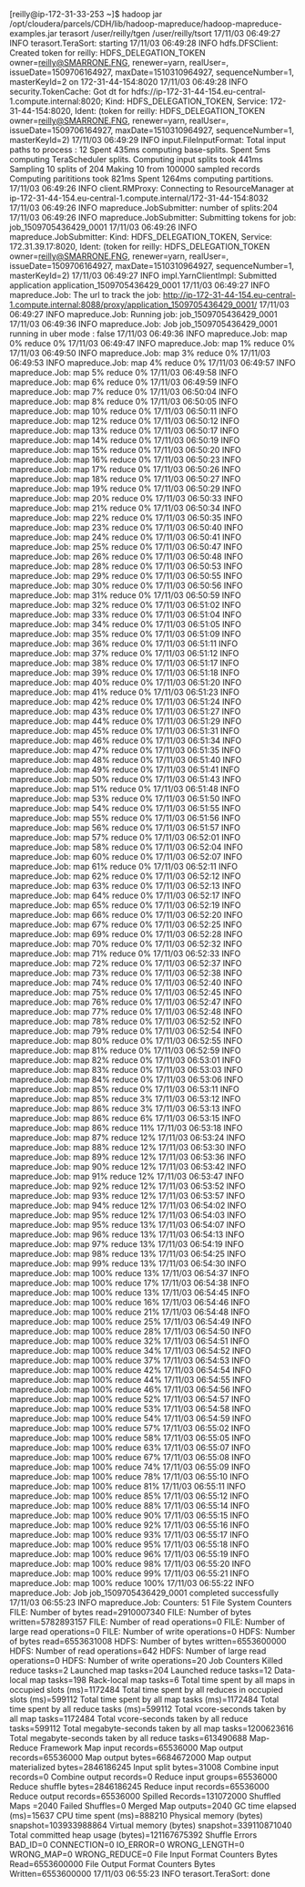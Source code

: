 [reilly@ip-172-31-33-253 ~]$ hadoop jar /opt/cloudera/parcels/CDH/lib/hadoop-mapreduce/hadoop-mapreduce-examples.jar terasort /user/reilly/tgen /user/reilly/tsort
17/11/03 06:49:27 INFO terasort.TeraSort: starting
17/11/03 06:49:28 INFO hdfs.DFSClient: Created token for reilly: HDFS_DELEGATION_TOKEN owner=reilly@SMARRONE.FNG, renewer=yarn, realUser=, issueDate=1509706164927, maxDate=1510310964927, sequenceNumber=1, masterKeyId=2 on 172-31-44-154:8020
17/11/03 06:49:28 INFO security.TokenCache: Got dt for hdfs://ip-172-31-44-154.eu-central-1.compute.internal:8020; Kind: HDFS_DELEGATION_TOKEN, Service: 172-31-44-154:8020, Ident: (token for reilly: HDFS_DELEGATION_TOKEN owner=reilly@SMARRONE.FNG, renewer=yarn, realUser=, issueDate=1509706164927, maxDate=1510310964927, sequenceNumber=1, masterKeyId=2)
17/11/03 06:49:29 INFO input.FileInputFormat: Total input paths to process : 12
Spent 435ms computing base-splits.
Spent 5ms computing TeraScheduler splits.
Computing input splits took 441ms
Sampling 10 splits of 204
Making 10 from 100000 sampled records
Computing parititions took 821ms
Spent 1264ms computing partitions.
17/11/03 06:49:26 INFO client.RMProxy: Connecting to ResourceManager at ip-172-31-44-154.eu-central-1.compute.internal/172-31-44-154:8032
17/11/03 06:49:26 INFO mapreduce.JobSubmitter: number of splits:204
17/11/03 06:49:26 INFO mapreduce.JobSubmitter: Submitting tokens for job: job_1509705436429_0001
17/11/03 06:49:26 INFO mapreduce.JobSubmitter: Kind: HDFS_DELEGATION_TOKEN, Service: 172.31.39.17:8020, Ident: (token for reilly: HDFS_DELEGATION_TOKEN owner=reilly@SMARRONE.FNG, renewer=yarn, realUser=, issueDate=1509706164927, maxDate=1510310964927, sequenceNumber=1, masterKeyId=2)
17/11/03 06:49:27 INFO impl.YarnClientImpl: Submitted application application_1509705436429_0001
17/11/03 06:49:27 INFO mapreduce.Job: The url to track the job: http://ip-172-31-44-154.eu-central-1.compute.internal:8088/proxy/application_1509705436429_0001/
17/11/03 06:49:27 INFO mapreduce.Job: Running job: job_1509705436429_0001
17/11/03 06:49:36 INFO mapreduce.Job: Job job_1509705436429_0001 running in uber mode : false
17/11/03 06:49:36 INFO mapreduce.Job:  map 0% reduce 0%
17/11/03 06:49:47 INFO mapreduce.Job:  map 1% reduce 0%
17/11/03 06:49:50 INFO mapreduce.Job:  map 3% reduce 0%
17/11/03 06:49:53 INFO mapreduce.Job:  map 4% reduce 0%
17/11/03 06:49:57 INFO mapreduce.Job:  map 5% reduce 0%
17/11/03 06:49:58 INFO mapreduce.Job:  map 6% reduce 0%
17/11/03 06:49:59 INFO mapreduce.Job:  map 7% reduce 0%
17/11/03 06:50:04 INFO mapreduce.Job:  map 8% reduce 0%
17/11/03 06:50:05 INFO mapreduce.Job:  map 10% reduce 0%
17/11/03 06:50:11 INFO mapreduce.Job:  map 12% reduce 0%
17/11/03 06:50:12 INFO mapreduce.Job:  map 13% reduce 0%
17/11/03 06:50:17 INFO mapreduce.Job:  map 14% reduce 0%
17/11/03 06:50:19 INFO mapreduce.Job:  map 15% reduce 0%
17/11/03 06:50:20 INFO mapreduce.Job:  map 16% reduce 0%
17/11/03 06:50:23 INFO mapreduce.Job:  map 17% reduce 0%
17/11/03 06:50:26 INFO mapreduce.Job:  map 18% reduce 0%
17/11/03 06:50:27 INFO mapreduce.Job:  map 19% reduce 0%
17/11/03 06:50:29 INFO mapreduce.Job:  map 20% reduce 0%
17/11/03 06:50:33 INFO mapreduce.Job:  map 21% reduce 0%
17/11/03 06:50:34 INFO mapreduce.Job:  map 22% reduce 0%
17/11/03 06:50:35 INFO mapreduce.Job:  map 23% reduce 0%
17/11/03 06:50:40 INFO mapreduce.Job:  map 24% reduce 0%
17/11/03 06:50:41 INFO mapreduce.Job:  map 25% reduce 0%
17/11/03 06:50:47 INFO mapreduce.Job:  map 26% reduce 0%
17/11/03 06:50:48 INFO mapreduce.Job:  map 28% reduce 0%
17/11/03 06:50:53 INFO mapreduce.Job:  map 29% reduce 0%
17/11/03 06:50:55 INFO mapreduce.Job:  map 30% reduce 0%
17/11/03 06:50:56 INFO mapreduce.Job:  map 31% reduce 0%
17/11/03 06:50:59 INFO mapreduce.Job:  map 32% reduce 0%
17/11/03 06:51:02 INFO mapreduce.Job:  map 33% reduce 0%
17/11/03 06:51:04 INFO mapreduce.Job:  map 34% reduce 0%
17/11/03 06:51:05 INFO mapreduce.Job:  map 35% reduce 0%
17/11/03 06:51:09 INFO mapreduce.Job:  map 36% reduce 0%
17/11/03 06:51:11 INFO mapreduce.Job:  map 37% reduce 0%
17/11/03 06:51:12 INFO mapreduce.Job:  map 38% reduce 0%
17/11/03 06:51:17 INFO mapreduce.Job:  map 39% reduce 0%
17/11/03 06:51:18 INFO mapreduce.Job:  map 40% reduce 0%
17/11/03 06:51:20 INFO mapreduce.Job:  map 41% reduce 0%
17/11/03 06:51:23 INFO mapreduce.Job:  map 42% reduce 0%
17/11/03 06:51:24 INFO mapreduce.Job:  map 43% reduce 0%
17/11/03 06:51:27 INFO mapreduce.Job:  map 44% reduce 0%
17/11/03 06:51:29 INFO mapreduce.Job:  map 45% reduce 0%
17/11/03 06:51:31 INFO mapreduce.Job:  map 46% reduce 0%
17/11/03 06:51:34 INFO mapreduce.Job:  map 47% reduce 0%
17/11/03 06:51:35 INFO mapreduce.Job:  map 48% reduce 0%
17/11/03 06:51:40 INFO mapreduce.Job:  map 49% reduce 0%
17/11/03 06:51:41 INFO mapreduce.Job:  map 50% reduce 0%
17/11/03 06:51:43 INFO mapreduce.Job:  map 51% reduce 0%
17/11/03 06:51:48 INFO mapreduce.Job:  map 53% reduce 0%
17/11/03 06:51:50 INFO mapreduce.Job:  map 54% reduce 0%
17/11/03 06:51:55 INFO mapreduce.Job:  map 55% reduce 0%
17/11/03 06:51:56 INFO mapreduce.Job:  map 56% reduce 0%
17/11/03 06:51:57 INFO mapreduce.Job:  map 57% reduce 0%
17/11/03 06:52:01 INFO mapreduce.Job:  map 58% reduce 0%
17/11/03 06:52:04 INFO mapreduce.Job:  map 60% reduce 0%
17/11/03 06:52:07 INFO mapreduce.Job:  map 61% reduce 0%
17/11/03 06:52:11 INFO mapreduce.Job:  map 62% reduce 0%
17/11/03 06:52:12 INFO mapreduce.Job:  map 63% reduce 0%
17/11/03 06:52:13 INFO mapreduce.Job:  map 64% reduce 0%
17/11/03 06:52:17 INFO mapreduce.Job:  map 65% reduce 0%
17/11/03 06:52:19 INFO mapreduce.Job:  map 66% reduce 0%
17/11/03 06:52:20 INFO mapreduce.Job:  map 67% reduce 0%
17/11/03 06:52:25 INFO mapreduce.Job:  map 69% reduce 0%
17/11/03 06:52:28 INFO mapreduce.Job:  map 70% reduce 0%
17/11/03 06:52:32 INFO mapreduce.Job:  map 71% reduce 0%
17/11/03 06:52:33 INFO mapreduce.Job:  map 72% reduce 0%
17/11/03 06:52:37 INFO mapreduce.Job:  map 73% reduce 0%
17/11/03 06:52:38 INFO mapreduce.Job:  map 74% reduce 0%
17/11/03 06:52:40 INFO mapreduce.Job:  map 75% reduce 0%
17/11/03 06:52:45 INFO mapreduce.Job:  map 76% reduce 0%
17/11/03 06:52:47 INFO mapreduce.Job:  map 77% reduce 0%
17/11/03 06:52:48 INFO mapreduce.Job:  map 78% reduce 0%
17/11/03 06:52:52 INFO mapreduce.Job:  map 79% reduce 0%
17/11/03 06:52:54 INFO mapreduce.Job:  map 80% reduce 0%
17/11/03 06:52:55 INFO mapreduce.Job:  map 81% reduce 0%
17/11/03 06:52:59 INFO mapreduce.Job:  map 82% reduce 0%
17/11/03 06:53:01 INFO mapreduce.Job:  map 83% reduce 0%
17/11/03 06:53:03 INFO mapreduce.Job:  map 84% reduce 0%
17/11/03 06:53:06 INFO mapreduce.Job:  map 85% reduce 0%
17/11/03 06:53:11 INFO mapreduce.Job:  map 85% reduce 3%
17/11/03 06:53:12 INFO mapreduce.Job:  map 86% reduce 3%
17/11/03 06:53:13 INFO mapreduce.Job:  map 86% reduce 6%
17/11/03 06:53:15 INFO mapreduce.Job:  map 86% reduce 11%
17/11/03 06:53:18 INFO mapreduce.Job:  map 87% reduce 12%
17/11/03 06:53:24 INFO mapreduce.Job:  map 88% reduce 12%
17/11/03 06:53:30 INFO mapreduce.Job:  map 89% reduce 12%
17/11/03 06:53:36 INFO mapreduce.Job:  map 90% reduce 12%
17/11/03 06:53:42 INFO mapreduce.Job:  map 91% reduce 12%
17/11/03 06:53:47 INFO mapreduce.Job:  map 92% reduce 12%
17/11/03 06:53:52 INFO mapreduce.Job:  map 93% reduce 12%
17/11/03 06:53:57 INFO mapreduce.Job:  map 94% reduce 12%
17/11/03 06:54:02 INFO mapreduce.Job:  map 95% reduce 12%
17/11/03 06:54:03 INFO mapreduce.Job:  map 95% reduce 13%
17/11/03 06:54:07 INFO mapreduce.Job:  map 96% reduce 13%
17/11/03 06:54:13 INFO mapreduce.Job:  map 97% reduce 13%
17/11/03 06:54:19 INFO mapreduce.Job:  map 98% reduce 13%
17/11/03 06:54:25 INFO mapreduce.Job:  map 99% reduce 13%
17/11/03 06:54:30 INFO mapreduce.Job:  map 100% reduce 13%
17/11/03 06:54:37 INFO mapreduce.Job:  map 100% reduce 17%
17/11/03 06:54:38 INFO mapreduce.Job:  map 100% reduce 13%
17/11/03 06:54:45 INFO mapreduce.Job:  map 100% reduce 16%
17/11/03 06:54:46 INFO mapreduce.Job:  map 100% reduce 21%
17/11/03 06:54:48 INFO mapreduce.Job:  map 100% reduce 25%
17/11/03 06:54:49 INFO mapreduce.Job:  map 100% reduce 28%
17/11/03 06:54:50 INFO mapreduce.Job:  map 100% reduce 32%
17/11/03 06:54:51 INFO mapreduce.Job:  map 100% reduce 34%
17/11/03 06:54:52 INFO mapreduce.Job:  map 100% reduce 37%
17/11/03 06:54:53 INFO mapreduce.Job:  map 100% reduce 42%
17/11/03 06:54:54 INFO mapreduce.Job:  map 100% reduce 44%
17/11/03 06:54:55 INFO mapreduce.Job:  map 100% reduce 46%
17/11/03 06:54:56 INFO mapreduce.Job:  map 100% reduce 52%
17/11/03 06:54:57 INFO mapreduce.Job:  map 100% reduce 53%
17/11/03 06:54:58 INFO mapreduce.Job:  map 100% reduce 54%
17/11/03 06:54:59 INFO mapreduce.Job:  map 100% reduce 57%
17/11/03 06:55:02 INFO mapreduce.Job:  map 100% reduce 58%
17/11/03 06:55:05 INFO mapreduce.Job:  map 100% reduce 63%
17/11/03 06:55:07 INFO mapreduce.Job:  map 100% reduce 67%
17/11/03 06:55:08 INFO mapreduce.Job:  map 100% reduce 74%
17/11/03 06:55:09 INFO mapreduce.Job:  map 100% reduce 78%
17/11/03 06:55:10 INFO mapreduce.Job:  map 100% reduce 81%
17/11/03 06:55:11 INFO mapreduce.Job:  map 100% reduce 85%
17/11/03 06:55:12 INFO mapreduce.Job:  map 100% reduce 88%
17/11/03 06:55:14 INFO mapreduce.Job:  map 100% reduce 90%
17/11/03 06:55:15 INFO mapreduce.Job:  map 100% reduce 92%
17/11/03 06:55:16 INFO mapreduce.Job:  map 100% reduce 93%
17/11/03 06:55:17 INFO mapreduce.Job:  map 100% reduce 95%
17/11/03 06:55:18 INFO mapreduce.Job:  map 100% reduce 96%
17/11/03 06:55:19 INFO mapreduce.Job:  map 100% reduce 98%
17/11/03 06:55:20 INFO mapreduce.Job:  map 100% reduce 99%
17/11/03 06:55:21 INFO mapreduce.Job:  map 100% reduce 100%
17/11/03 06:55:22 INFO mapreduce.Job: Job job_1509705436429_0001 completed successfully
17/11/03 06:55:23 INFO mapreduce.Job: Counters: 51
        File System Counters
                FILE: Number of bytes read=2910007340
                FILE: Number of bytes written=5782893157
                FILE: Number of read operations=0
                FILE: Number of large read operations=0
                FILE: Number of write operations=0
                HDFS: Number of bytes read=6553631008
                HDFS: Number of bytes written=6553600000
                HDFS: Number of read operations=642
                HDFS: Number of large read operations=0
                HDFS: Number of write operations=20
        Job Counters
                Killed reduce tasks=2
                Launched map tasks=204
                Launched reduce tasks=12
                Data-local map tasks=198
                Rack-local map tasks=6
                Total time spent by all maps in occupied slots (ms)=1172484
                Total time spent by all reduces in occupied slots (ms)=599112
                Total time spent by all map tasks (ms)=1172484
                Total time spent by all reduce tasks (ms)=599112
                Total vcore-seconds taken by all map tasks=1172484
                Total vcore-seconds taken by all reduce tasks=599112
                Total megabyte-seconds taken by all map tasks=1200623616
                Total megabyte-seconds taken by all reduce tasks=613490688
        Map-Reduce Framework
                Map input records=65536000
                Map output records=65536000
                Map output bytes=6684672000
                Map output materialized bytes=2846186245
                Input split bytes=31008
                Combine input records=0
                Combine output records=0
                Reduce input groups=65536000
                Reduce shuffle bytes=2846186245
                Reduce input records=65536000
                Reduce output records=65536000
                Spilled Records=131072000
                Shuffled Maps =2040
                Failed Shuffles=0
                Merged Map outputs=2040
                GC time elapsed (ms)=15637
                CPU time spent (ms)=888210
                Physical memory (bytes) snapshot=103933988864
                Virtual memory (bytes) snapshot=339110871040
                Total committed heap usage (bytes)=121167675392
        Shuffle Errors
                BAD_ID=0
                CONNECTION=0
                IO_ERROR=0
                WRONG_LENGTH=0
                WRONG_MAP=0
                WRONG_REDUCE=0
        File Input Format Counters
                Bytes Read=6553600000
        File Output Format Counters
                Bytes Written=6553600000
17/11/03 06:55:23 INFO terasort.TeraSort: done
